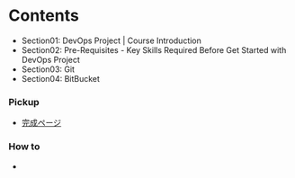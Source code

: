 <a id = "contents">

# Contents
* Section01: DevOps Project | Course Introduction
* Section02: Pre-Requisites - Key Skills Required Before Get Started with DevOps Project
* Section03: Git
* Section04: BitBucket

### Pickup
* [完成ページ](https://react-firebase-hosting-779d2.web.app/)

### How to
* 


